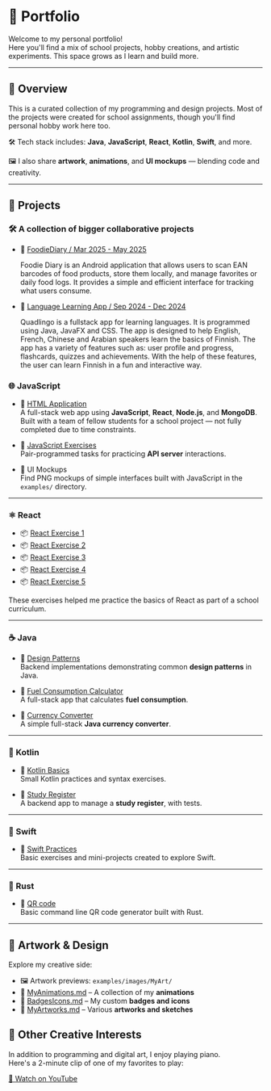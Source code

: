 # 🎨 Portfolio

Welcome to my personal portfolio!  
Here you'll find a mix of school projects, hobby creations, and artistic experiments. This space grows as I learn and build more.

---

## 📌 Overview

This is a curated collection of my programming and design projects. Most of the projects were created for school assignments, though you'll find personal hobby work here too.

🛠️ Tech stack includes: **Java**, **JavaScript**, **React**, **Kotlin**, **Swift**, and more.

🖼️ I also share **artwork**, **animations**, and **UI mockups** — blending code and creativity.

---

## 🚀 Projects

### 🛠️ A collection of bigger collaborative projects
- 🔗 [FoodieDiary / Mar 2025 - May 2025](https://github.com/GeorgeChirikov/FoodieDiary)

  Foodie Diary is an Android application that allows users to scan EAN barcodes of food products, store them locally, 
  and manage favorites or daily food logs. It provides a simple and efficient interface for tracking what users consume.

- 🔗 [Language Learning App / Sep 2024 - Dec 2024](https://github.com/aliisaro/QuadLingo-Language-Learning-App)

  Quadlingo is a fullstack app for learning languages. It is programmed using Java, JavaFX and CSS.
  The app is designed to help English, French, Chinese and Arabian speakers learn the basics of Finnish. 
  The app has a variety of features such as: user profile and progress, flashcards, quizzes and achievements. 
  With the help of these features, the user can learn Finnish in a fun and interactive way.

### 🌐 JavaScript

- 🔗 [HTML Application](https://github.com/maisajulianna/web7/tree/2.0)  
  A full-stack web app using **JavaScript**, **React**, **Node.js**, and **MongoDB**. Built with a team of fellow students for a school project — not fully completed due to time constraints.

- 🔗 [JavaScript Exercises](https://github.com/aliisaro/WEEK7WednesdayPairProgramming/tree/task5)  
  Pair-programmed tasks for practicing **API server** interactions.

- 📁 UI Mockups  
  Find PNG mockups of simple interfaces built with JavaScript in the `examples/` directory.

---

### ⚛️ React

- 📦 [React Exercise 1](https://github.com/mangomansikka/firstreact1)
- 📦 [React Exercise 2](https://github.com/mangomansikka/firstreact2)
- 📦 [React Exercise 3](https://github.com/mangomansikka/firstreact3)
- 📦 [React Exercise 4](https://github.com/mangomansikka/secondreact1)
- 📦 [React Exercise 5](https://github.com/mangomansikka/secondreact2)

These exercises helped me practice the basics of React as part of a school curriculum.

---

### ☕ Java

- 🔗 [Design Patterns](https://github.com/mangomansikka/Suunnittelumallit24S)  
  Backend implementations demonstrating common **design patterns** in Java.

- 🔗 [Fuel Consumption Calculator](https://github.com/mangomansikka/FuelConsumption)  
  A full-stack app that calculates **fuel consumption**.

- 🔗 [Currency Converter](https://github.com/mangomansikka/CurrencyConverter/tree/main/src/main)  
  A simple full-stack **Java currency converter**.

---

### 🐘 Kotlin

- 🔗 [Kotlin Basics](https://github.com/mangomansikka/KotlinSpring25/tree/main/basics/src/main/kotlin)  
  Small Kotlin practices and syntax exercises.

- 🔗 [Study Register](https://github.com/mangomansikka/KotlinSpring25/tree/main/StudyRegister/src/main/kotlin)  
  A backend app to manage a **study register**, with tests.

---

### 🍎 Swift

- 🔗 [Swift Practices](https://github.com/mangomansikka/SwiftPractices)  
  Basic exercises and mini-projects created to explore Swift.

---

### 🦀 Rust

- 🔗 [QR code](https://github.com/mangomansikka/qr-code-generation-cli)  
  Basic command line QR code generator built with Rust.

---

## 🎨 Artwork & Design

Explore my creative side:

- 🖼️ Artwork previews: `examples/images/MyArt/`
- 📄 [MyAnimations.md](examples/MyAnimations.md) – A collection of my **animations**
- 📄 [BadgesIcons.md](examples/BadgesIcons.md) – My custom **badges and icons**
- 📄 [MyArtworks.md](examples/MyArtworks.md) – Various **artworks and sketches**

## 🎹 Other Creative Interests

In addition to programming and digital art, I enjoy playing piano.  
Here's a 2-minute clip of one of my favorites to play:

[🎵 Watch on YouTube](https://youtu.be/6qXnztAE9DE?si=7cY5xd1E5311o2IF)
